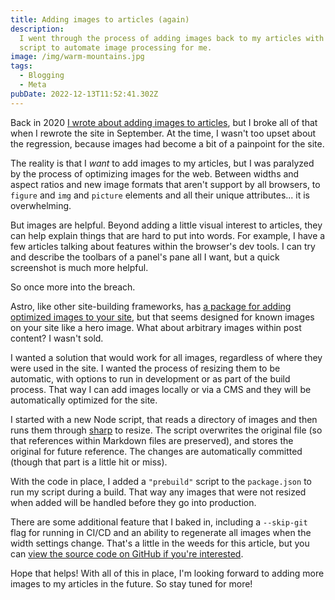 ```yaml
---
title: Adding images to articles (again)
description:
  I went through the process of adding images back to my articles with a helpful
  script to automate image processing for me.
image: /img/warm-mountains.jpg
tags:
  - Blogging
  - Meta
pubDate: 2022-12-13T11:52:41.302Z
---
```


Back in 2020
[I wrote about adding images to articles](/articles/adding-images-to-my-articles),
but I broke all of that when I rewrote the site in September. At the time, I
wasn't too upset about the regression, because images had become a bit of a
painpoint for the site.

The reality is that I _want_ to add images to my articles, but I was paralyzed
by the process of optimizing images for the web. Between widths and aspect
ratios and new image formats that aren't support by all browsers, to `figure`
and `img` and `picture` elements and all their unique attributes... it is
overwhelming.

But images are helpful. Beyond adding a little visual interest to articles, they
can help explain things that are hard to put into words. For example, I have a
few articles talking about features within the browser's dev tools. I can try
and describe the toolbars of a panel's pane all I want, but a quick screenshot
is much more helpful.

So once more into the breach.

Astro, like other site-building frameworks, has
[a package for adding optimized images to your site](https://docs.astro.build/en/guides/integrations-guide/image/),
but that seems designed for known images on your site like a hero image. What
about arbitrary images within post content? I wasn't sold.

I wanted a solution that would work for all images, regardless of where they
were used in the site. I wanted the process of resizing them to be automatic,
with options to run in development or as part of the build process. That way I
can add images locally or via a CMS and they will be automatically optimized for
the site.

I started with a new Node script, that reads a directory of images and then runs
them through [sharp](https://sharp.pixelplumbing.com/) to resize. The script
overwrites the original file (so that references within Markdown files are
preserved), and stores the original for future reference. The changes are
automatically committed (though that part is a little hit or miss).

With the code in place, I added a `"prebuild"` script to the `package.json` to
run my script during a build. That way any images that were not resized when
added will be handled before they go into production.

There are some additional feature that I baked in, including a `--skip-git` flag
for running in CI/CD and an ability to regenerate all images when the width
settings change. That's a little in the weeds for this article, but you can
[view the source code on GitHub if you're interested](https://github.com/SeanMcP/seanmcp.com/commit/d42adf26c833642f8d8a47cc3fbc76e36db0b020#diff-978160e4c9d9c60603d05e6a05f4d9ef1ae15c9bdd4c2a39ae3049a5708f5649).

Hope that helps! With all of this in place, I'm looking forward to adding more
images to my articles in the future. So stay tuned for more!
